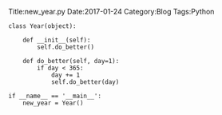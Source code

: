 Title:new_year.py
Date:2017-01-24
Category:Blog
Tags:Python

	
	class Year(object):
	
	    def __init__(self):
	        self.do_better()
	
	    def do_better(self, day=1):
	        if day < 365:
	            day += 1
	            self.do_better(day)
	
	if __name__ == '__main__':
	    new_year = Year()
